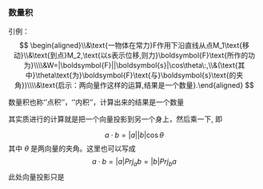 ### 数量积
引例：
$$
\begin{aligned}\\&\text{一物体在常力}F作用下沿直线从点M_1\text{移动}\\&\text{到点}M_2,\text{以s表示位移,则力}\boldsymbol{F}\text{所作的功为}\\\\&W=|\boldsymbol{F}||\boldsymbol{s}|\cos\theta\:,\\&(\text{其中}\theta\text{为}\boldsymbol{F}\text{与}\boldsymbol{s}\text{的夹角})\\\\&\text{启示：两向量作这样的运算,结果是一个数量}.\end{aligned}
$$

数量积也称‘’点积‘’，‘’内积‘’，计算出来的结果是一个数量

其实质进行的计算就是把一个向量投影到另一个身上，然后乘一下, 即

$$
a\cdot b=\left|a\right|\left|b\right|\cos \theta
$$
其中 $\theta$ 是两向量的夹角。这里也可以写成
$$
a\cdot b=\left|a\right|Prj_{a}b=\left|b\right|Prj_{b}a
$$
此处向量投影只是

